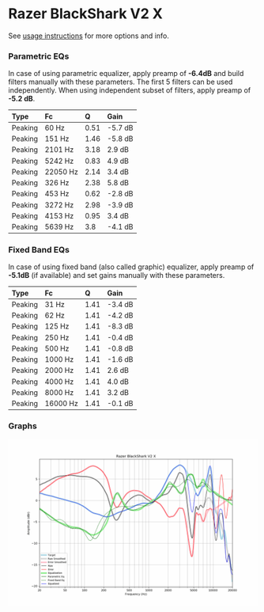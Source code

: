 # Razer BlackShark V2 X
See [usage instructions](https://github.com/jaakkopasanen/AutoEq#usage) for more options and info.

### Parametric EQs
In case of using parametric equalizer, apply preamp of **-6.4dB** and build filters manually
with these parameters. The first 5 filters can be used independently.
When using independent subset of filters, apply preamp of **-5.2 dB**.

| Type    | Fc       |    Q | Gain    |
|:--------|:---------|:-----|:--------|
| Peaking | 60 Hz    | 0.51 | -5.7 dB |
| Peaking | 151 Hz   | 1.46 | -5.8 dB |
| Peaking | 2101 Hz  | 3.18 | 2.9 dB  |
| Peaking | 5242 Hz  | 0.83 | 4.9 dB  |
| Peaking | 22050 Hz | 2.14 | 3.4 dB  |
| Peaking | 326 Hz   | 2.38 | 5.8 dB  |
| Peaking | 453 Hz   | 0.62 | -2.8 dB |
| Peaking | 3272 Hz  | 2.98 | -3.9 dB |
| Peaking | 4153 Hz  | 0.95 | 3.4 dB  |
| Peaking | 5639 Hz  | 3.8  | -4.1 dB |

### Fixed Band EQs
In case of using fixed band (also called graphic) equalizer, apply preamp of **-5.1dB**
(if available) and set gains manually with these parameters.

| Type    | Fc       |    Q | Gain    |
|:--------|:---------|:-----|:--------|
| Peaking | 31 Hz    | 1.41 | -3.4 dB |
| Peaking | 62 Hz    | 1.41 | -4.2 dB |
| Peaking | 125 Hz   | 1.41 | -8.3 dB |
| Peaking | 250 Hz   | 1.41 | -0.4 dB |
| Peaking | 500 Hz   | 1.41 | -0.8 dB |
| Peaking | 1000 Hz  | 1.41 | -1.6 dB |
| Peaking | 2000 Hz  | 1.41 | 2.6 dB  |
| Peaking | 4000 Hz  | 1.41 | 4.0 dB  |
| Peaking | 8000 Hz  | 1.41 | 3.2 dB  |
| Peaking | 16000 Hz | 1.41 | -0.1 dB |

### Graphs
![](./Razer%20BlackShark%20V2%20X.png)